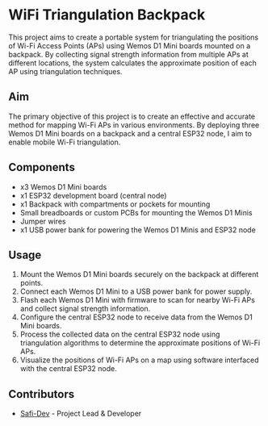 # WiFi Triangulation Backpack

This project aims to create a portable system for triangulating the positions of Wi-Fi Access Points (APs) using Wemos D1 Mini boards mounted on a backpack. By collecting signal strength information from multiple APs at different locations, the system calculates the approximate position of each AP using triangulation techniques.

## Aim
The primary objective of this project is to create an effective and accurate method for mapping Wi-Fi APs in various environments. By deploying three Wemos D1 Mini boards on a backpack and a central ESP32 node, I aim to enable mobile Wi-Fi triangulation.

## Components
- x3 Wemos D1 Mini boards
- x1 ESP32 development board (central node)
- x1 Backpack with compartments or pockets for mounting
- Small breadboards or custom PCBs for mounting the Wemos D1 Minis
- Jumper wires
- x1 USB power bank for powering the Wemos D1 Minis and ESP32 node

## Usage

1. Mount the Wemos D1 Mini boards securely on the backpack at different points.
2. Connect each Wemos D1 Mini to a USB power bank for power supply.
3. Flash each Wemos D1 Mini with firmware to scan for nearby Wi-Fi APs and collect signal strength information.
4. Configure the central ESP32 node to receive data from the Wemos D1 Mini boards.
5. Process the collected data on the central ESP32 node using triangulation algorithms to determine the approximate positions of Wi-Fi APs.
6. Visualize the positions of Wi-Fi APs on a map using software interfaced with the central ESP32 node.

## Contributors

- [Safi-Dev](https://github.com/safi-dev) - Project Lead & Developer
